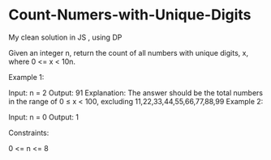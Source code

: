# Count-Numers-with-Unique-Digits
My clean solution in JS , using DP


Given an integer n, return the count of all numbers with unique digits, x, where 0 <= x < 10n.

 

Example 1:

Input: n = 2
Output: 91
Explanation: The answer should be the total numbers in the range of 0 ≤ x < 100, excluding 11,22,33,44,55,66,77,88,99
Example 2:

Input: n = 0
Output: 1
 

Constraints:

0 <= n <= 8
